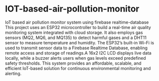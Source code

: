 # IOT-based-air-pollution-monitor
IoT based air pollution monitor system using firebase realtime-database
This project uses an ESP32 microcontroller to build a real-time air quality monitoring system integrated with cloud storage. It also employs gas sensors (MQ2, MQ6, and MQ135) to detect harmful gases and a DHT11 sensor to measure temperature and humidity. The ESP32’s built-in Wi-Fi is used to transmit sensor data to a Firebase Realtime Database, enabling remote access and storage of readings.A 16x2 I2C LCD displays live data locally, while a buzzer alerts users when gas levels exceed predefined safety thresholds. This system provides an affordable, scalable, and efficient IoT-based solution for continuous environmental monitoring and alerting.
